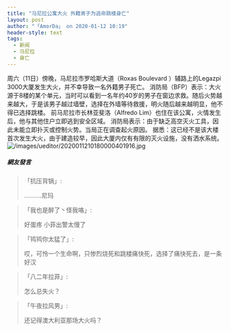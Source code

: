 ```yaml
---
title: "马尼拉公寓大火 外籍男子为逃命跳楼身亡"
layout: post
author: "「AmorDa」 on 2020-01-12 10:19"
header-style: text
tags:
  - 新闻
  - 马尼拉
  - 身亡
---
```


周六（11日）傍晚，马尼拉市罗哈斯大道（Roxas Boulevard ）辅路上的Legazpi 3000大厦发生大火，并不幸导致一名外籍男子死亡。
消防局（BFP）表示：大火源于8楼的某个单元，当时可以看到一名年约40岁的男子在窗边求救。随后火势越来越大，于是该男子越过墙壁，选择在外墙等待救援，明火随后越来越明显，他不得已选择跳楼。
前马尼拉市长林亚斐洛（Alfredo Lim）也住在该公寓，火情发生后，他与其他住户立即逃到安全区域。
消防局表示：由于缺乏高空灭火工具，因此未能立即扑灭或控制火势。当局正在调查起火原因。
据悉：这已经不是该大楼首次发生大火，由于建造较早，因此大厦内仅有有限的灭火设施，没有洒水系统。
<img src="http://images.feileyuan.com/images/ueditor/2020011210180000401916.jpg" title="/images/ueditor/2020011210180000401916.jpg" alt="/images/ueditor/2020011210180000401916.jpg">
<input type="hidden" value="菲乐园提供">

##### 網友發言 
> 「抗压背锅」:
> <p>..........尼玛</p>

> 「我也是醉了丶怪我咯」:
> <p>好蛋疼 小菲出警太慢了</p>

> 「鸨鸨你太猛了」:
> <p>哎，可怜一个生命啊，只惨烈烧死和跳楼痛快死，选择了痛快死去，是一条好汉</p>

> 「八二年拉菲」:
> <p>怎么总失火？</p>

> 「午夜拉风男」:
> <p>还记得澳大利亚那场大火吗？</p>


